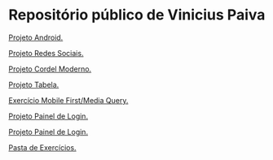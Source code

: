 # Repositório público de Vinicius Paiva
    
<a href="https://vinicius07p.github.io/html-css/desafios/Projeto%20Site%20Android/android.html" target="_blank">Projeto Android.</a>

<a href="https://vinicius07p.github.io/html-css/desafios/Projeto%20Redes%20Sociais/index.html" target="_blank">Projeto Redes Sociais.</a>

<a href="https://vinicius07p.github.io/html-css/desafios/Projeto%20Cordel/index.html" target="_blank">Projeto Cordel Moderno.</a>

<a href="https://vinicius07p.github.io/html-css/desafios/Projeto%20Tabela/tabela.html" target="_blank">Projeto Tabela.</a>

<a href="https://vinicius07p.github.io/html-css/exercicios/ex026/mq005/index.html" target="_blank">Exercício Mobile First/Media Query.</a>

<a href="https://vinicius07p.github.io/html-css/desafios/Projeto%20Login/index.html" target="_blank">Projeto Painel de Login.</a>

<a href="https://vinicius07p.github.io/html-css/desafios/desafio-grid/index.html" target="_blank">Projeto Painel de Login.</a>

<a href="https://github.com/vinicius07p/html-css/tree/main/exercicios" target="_blank">Pasta de Exercícios.</a>